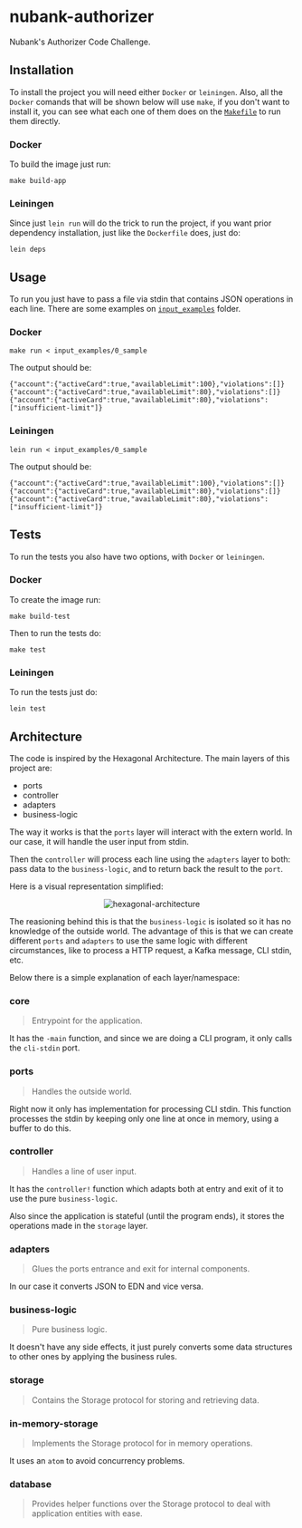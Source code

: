 # nubank-authorizer

Nubank's Authorizer Code Challenge.

## Installation

To install the project you will need either `Docker` or `leiningen`. Also, all the `Docker` comands that will be shown below will use `make`, if you don't want to install it, you can see what each one of them does on the [`Makefile`](https://github.com/otaviopace/nubank-authorizer/blob/master/Makefile) to run them directly.

### Docker

To build the image just run:

```shell
make build-app
```

### Leiningen

Since just `lein run` will do the trick to run the project, if you want prior dependency installation, just like the `Dockerfile` does, just do:

```shell
lein deps
```

## Usage

To run you just have to pass a file via stdin that contains JSON operations in each line. There are some examples on [`input_examples`](https://github.com/otaviopace/nubank-authorizer/tree/master/input_examples) folder.

### Docker

```shell
make run < input_examples/0_sample
```

The output should be:

```
{"account":{"activeCard":true,"availableLimit":100},"violations":[]}
{"account":{"activeCard":true,"availableLimit":80},"violations":[]}
{"account":{"activeCard":true,"availableLimit":80},"violations":["insufficient-limit"]}
```

### Leiningen

```shell
lein run < input_examples/0_sample
```

The output should be:

```
{"account":{"activeCard":true,"availableLimit":100},"violations":[]}
{"account":{"activeCard":true,"availableLimit":80},"violations":[]}
{"account":{"activeCard":true,"availableLimit":80},"violations":["insufficient-limit"]}
```

## Tests

To run the tests you also have two options, with `Docker` or `leiningen`.

### Docker

To create the image run:
```shell
make build-test
```

Then to run the tests do:
```shell
make test
```

### Leiningen

To run the tests just do:
```shell
lein test
```

## Architecture

The code is inspired by the Hexagonal Architecture. The main layers of this project are:

- ports
- controller
- adapters
- business-logic

The way it works is that the `ports` layer will interact with the extern world. In our case, it will handle the user input from stdin.

Then the `controller` will process each line using the `adapters` layer to both: pass data to the `business-logic`, and to return back the result to the `port`.

Here is a visual representation simplified:

<p align="center">
  <img src="https://user-images.githubusercontent.com/15306309/87804794-c2c39280-c82a-11ea-9390-0d7a5a1806db.png" alt="hexagonal-architecture" />
</p>

The reasioning behind this is that the `business-logic` is isolated so it has no knowledge of the outside world. The advantage of this is that we can create different `ports` and `adapters` to use the same logic with different circumstances, like to process a HTTP request, a Kafka message, CLI stdin, etc.

Below there is a simple explanation of each layer/namespace:

### core

> Entrypoint for the application.

It has the `-main` function, and since we are doing a CLI program, it only calls the `cli-stdin` port.

### ports

> Handles the outside world.

Right now it only has implementation for processing CLI stdin. This function processes the stdin by keeping only one line at once in memory, using a buffer to do this.

### controller

> Handles a line of user input.

It has the `controller!` function which adapts both at entry and exit of it to use the pure `business-logic`.

Also since the application is stateful (until the program ends), it stores the operations made in the `storage` layer.

### adapters

> Glues the ports entrance and exit for internal components.

In our case it converts JSON to EDN and vice versa.

### business-logic

> Pure business logic.

It doesn't have any side effects, it just purely converts some data structures to other ones by applying the business rules.

### storage

> Contains the Storage protocol for storing and retrieving data.

### in-memory-storage

> Implements the Storage protocol for in memory operations.

It uses an `atom` to avoid concurrency problems.

### database

> Provides helper functions over the Storage protocol to deal with application entities with ease.
